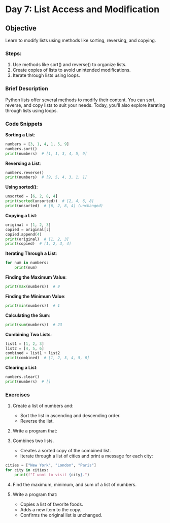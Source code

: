 # **Day 7: List Access and Modification**


## **Objective**

Learn to modify lists using methods like sorting, reversing, and copying.


### **Steps**:

1. Use methods like sort() and reverse() to organize lists.
2. Create copies of lists to avoid unintended modifications.
3. Iterate through lists using loops.


### **Brief Description**

Python lists offer several methods to modify their content. You can sort, reverse, and copy lists to suit your needs. Today, you'll also explore iterating through lists using loops.


### **Code Snippets**

**Sorting a List**:

```py
numbers = [3, 1, 4, 1, 5, 9]
numbers.sort()
print(numbers)  # [1, 1, 3, 4, 5, 9]
```

**Reversing a List**:

```py
numbers.reverse()
print(numbers)  # [9, 5, 4, 3, 1, 1]
```

**Using sorted()**:

```py
unsorted = [6, 2, 8, 4]
print(sorted(unsorted))  # [2, 4, 6, 8]
print(unsorted)  # [6, 2, 8, 4] (unchanged)
```

**Copying a List**:

```py
original = [1, 2, 3]
copied = original[:]
copied.append(4)
print(original)  # [1, 2, 3]
print(copied)  # [1, 2, 3, 4]
```

**Iterating Through a List**:

```py
for num in numbers:
    print(num)
```

**Finding the Maximum Value**:

```py
print(max(numbers))  # 9
```

**Finding the Minimum Value**:

```py
print(min(numbers))  # 1
```

**Calculating the Sum**:

```py
print(sum(numbers))  # 23
```

**Combining Two Lists**:

```py
list1 = [1, 2, 3]
list2 = [4, 5, 6]
combined = list1 + list2
print(combined)  # [1, 2, 3, 4, 5, 6]
```

**Clearing a List**:

```py
numbers.clear()
print(numbers)  # []
```


### **Exercises**

1. Create a list of numbers and:

      - Sort the list in ascending and descending order.
      - Reverse the list.

2. Write a program that:

3. Combines two lists.

      - Creates a sorted copy of the combined list.
      - Iterate through a list of cities and print a message for each city:

```py
cities = ["New York", "London", "Paris"]
for city in cities:
    print(f"I want to visit {city}.")
```

4. Find the maximum, minimum, and sum of a list of numbers.

5. Write a program that:

      - Copies a list of favorite foods.
      - Adds a new item to the copy.
      - Confirms the original list is unchanged.
